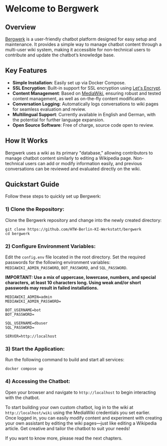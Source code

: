 
# Welcome to Bergwerk

## Overview

[Bergwerk](https://github.com/HTW-Berlin-KI-Werkstatt/bergwerk) is a user-friendly chatbot platform designed for easy setup and maintenance. It provides a simple way to manage chatbot content through a multi-user wiki system, making it accessible for non-technical users to contribute and update the chatbot’s knowledge base.

## Key Features

- **Simple Installation**: Easily set up via Docker Compose.
- **SSL Encryption**: Built-in support for SSL encryption using [Let's Encrypt](https://letsencrypt.org).
- **Content Management**: Based on [MediaWiki](https://www.mediawiki.org/wiki/MediaWiki), ensuring robust and tested content management, as well as on-the-fly content modification.
- **Conversation Logging**: Automatically logs conversations to wiki pages for seamless evaluation and review.
- **Multilingual Support**: Currently available in English and German, with the potential for further language expansion.
- **Open Source Software**: Free of charge, source code open to review. 

## How It Works

Bergwerk uses a wiki as its primary "database," allowing contributors to manage chatbot content similarly to editing a Wikipedia page. Non-technical users can add or modify information easily, and previous conversations can be reviewed and evaluated directly on the wiki. 

## Quickstart Guide

Follow these steps to quickly set up Bergwerk:

### **1) Clone the Repository**:

Clone the Bergwerk repository and change into the newly created directory:

```
git clone https://github.com/HTW-Berlin-KI-Werkstatt/bergwerk
cd bergwerk
```

### **2) Configure Environment Variables**:  
   Edit the `config.env` file located in the root directory. Set the required passwords for the following environment variables: `MEDIAWIKI_ADMIN_PASSWORD`, `BOT_PASSWORD`, and `SQL_PASSWORD`.

**IMPORTANT: Use a mix of uppercase, lowercase, numbers, and special characters, at least 10 characters long. Using weak and/or short passwords may result in failed installations.**

```
MEDIAWIKI_ADMIN=admin
MEDIAWIKI_ADMIN_PASSWORD=

BOT_USERNAME=bot
BOT_PASSWORD=

SQL_USERNAME=dbuser
SQL_PASSWORD=

SERVER=http://localhost
```

### **3) Start the Application**:
Run the following command to build and start all services:
```
docker compose up
```

### **4) Accessing the Chatbot**:
Open your browser and navigate to `http://localhost` to begin interacting with the chatbot.

To start building your own custom chatbot, log in to the wiki at `http://localhost/wiki` using the MediaWiki credentials you set earlier. Once logged in, you can easily modify content and experiment with creating your own assistant by editing the wiki pages—just like editing a Wikipedia article. Get creative and tailor the chatbot to suit your needs!

If you want to know more, please read the next chapters.